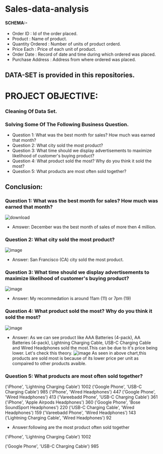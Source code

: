 # Sales-data-analysis

#### SCHEMA:-
- Order ID          : Id of the order placed.	
- Product           : Name of product.
- Quantity Ordered	: Number of units of product orderd. 
- Price Each	      : Price of each unit of product.
- Order Date	      : Record of date and time during which ordered was placed.
- Purchase Address  : Address from where ordered was placed.

## DATA-SET is provided in this repositories.

# PROJECT OBJECTIVE:
### Cleaning Of Data Set.
### Solving Some Of The Following Business Question.
- Question 1: What was the best month for sales? How much was earned that month?
- Question 2: What city sold the most product?
- Question 3: What time should we display advertisements to maximize likelihood of customer's buying product?
- Question 4: What product sold the most? Why do you think it sold the most?
- Question 5: What products are most often sold together?


## Conclusion:
### Question 1: What was the best month for sales? How much was earned that month?
![download](https://user-images.githubusercontent.com/91408566/136699189-389447c2-6926-4377-aae5-2037bbc5339c.png)
- Amswer: December was the best month of sales of more then 4 million.
### Question 2: What city sold the most product?
![image](https://user-images.githubusercontent.com/91408566/136699549-ddc7fcac-efa0-4268-94ea-52f3cd3f8de9.png)
- Answer: San Francisco (CA) city sold the most product.
### Question 3: What time should we display advertisements to maximize likelihood of customer's buying product?
![image](https://user-images.githubusercontent.com/91408566/136699580-ce005cec-06ac-483a-967f-4888c0f91b2e.png)
- Answer: My recommedation is around 11am (11) or 7pm (19)
### Question 4: What product sold the most? Why do you think it sold the most?
![image](https://user-images.githubusercontent.com/91408566/136699825-0445b695-3233-4381-890b-689e1ed8542b.png)
- Answer: As we can see product like AAA Batteries (4-pack), AA Batteries (4-pack), Lightning Charging Cable, USB-C Charging Cable and Wired Headphones sold the most.This can be due to it's price being lower. Let's check this theory.
![image](https://user-images.githubusercontent.com/91408566/136699837-96b48dff-f1bc-4b04-9816-37aa65c8e145.png)
 As seen in above chart,this products are sold most is because of its lower price per unit as compaired to other products avaible.
### Question 5: What products are most often sold together?
('iPhone', 'Lightning Charging Cable') 1002
('Google Phone', 'USB-C Charging Cable') 985
('iPhone', 'Wired Headphones') 447
('Google Phone', 'Wired Headphones') 413
('Vareebadd Phone', 'USB-C Charging Cable') 361
('iPhone', 'Apple Airpods Headphones') 360
('Google Phone', 'Bose SoundSport Headphones') 220
('USB-C Charging Cable', 'Wired Headphones') 159
('Vareebadd Phone', 'Wired Headphones') 143
('Lightning Charging Cable', 'Wired Headphones') 92
- Answer:following are the most product often sold together

('iPhone', 'Lightning Charging Cable') 1002

('Google Phone', 'USB-C Charging Cable') 985
